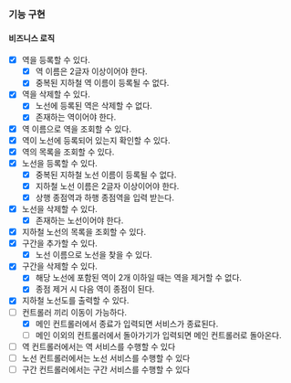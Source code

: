 ### 기능 구현

#### 비즈니스 로직

* [x] 역을 등록할 수 있다.
  * [x] 역 이름은 2글자 이상이어야 한다.
  * [x] 중복된 지하철 역 이름이 등록될 수 없다.
* [x] 역을 삭제할 수 있다.
  * [x] 노선에 등록된 역은 삭제할 수 없다.
  * [x] 존재하는 역이어야 한다.
* [x] 역 이름으로 역을 조회할 수 있다.
* [x] 역이 노선에 등록되어 있는지 확인할 수 있다.
* [x] 역의 목록을 조회할 수 있다.
* [x] 노선을 등록할 수 있다.
  * [x] 중복된 지하철 노선 이름이 등록될 수 없다.
  * [x] 지하철 노선 이름은 2글자 이상이어야 한다.
  * [x] 상행 종점역과 하행 종점역을 입력 받는다.
* [x] 노선을 삭제할 수 있다.
  * [x] 존재하는 노선이어야 한다.
* [x] 지하철 노선의 목록을 조회할 수 있다.
* [x] 구간을 추가할 수 있다.
  * [x] 노선 이름으로 노선을 찾을 수 있다.
* [x] 구간을 삭제할 수 있다.
  * [x] 해당 노선에 포함된 역이 2개 이하일 때는 역을 제거할 수 없다.
  * [x] 종점 제거 시 다음 역이 종점이 된다.
* [x] 지하철 노선도를 출력할 수 있다.
* [ ] 컨트롤러 끼리 이동이 가능하다.
  * [x] 메인 컨트롤러에서 종료가 입력되면 서비스가 종료된다.
  * [ ] 메인 이외의 컨트롤러에서 돌아가기가 입력되면 메인 컨트롤러로 돌아온다.
* [ ] 역 컨트롤러에서는 역 서비스를 수행할 수 있다
* [ ] 노선 컨트롤러에서는 노선 서비스를 수행할 수 있다
* [ ] 구간 컨트롤러에서는 구간 서비스를 수행할 수 있다